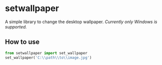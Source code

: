 # setwallpaper
A simple library to change the desktop wallpaper.
*Currently only Windows is supported.*

## How to use
```python
from setwallpaper import set_wallpaper
set_wallpaper('C:\\path\\to\\image.jpg')
```

